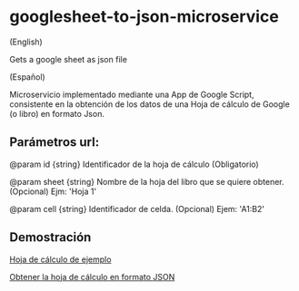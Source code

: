 # googlesheet-to-json-microservice

(English)

Gets a google sheet as json file

(Español)
  
Microservicio implementado mediante una App de Google Script, consistente en la obtención de los datos de una Hoja de cálculo
de Google (o libro) en formato Json.

## Parámetros url:

@param id {string} Identificador de la hoja de cálculo (Obligatorio)

@param sheet {string} Nombre de la hoja del libro que se quiere obtener. (Opcional) Ejm: 'Hoja 1'

@param cell {string}  Identificador de celda. (Opcional) Ejem: 'A1:B2'

## Demostración

<a href="https://docs.google.com/spreadsheets/d/1qZZMIcp-tzTEdaY4-jiIGaix8fzfJ5_FNx4yN4NqwA4/edit#gid=0" target="_blank">
Hoja de cálculo de ejemplo
</a>

<a href="https://script.google.com/macros/s/AKfycbzRM_8BKj3S2nnkR_N5xbQD6eFNgPMXFcY82hI-S7XZ/dev?id=1qZZMIcp-tzTEdaY4-jiIGaix8fzfJ5_FNx4yN4NqwA4&sheet=Apps">Obtener la hoja de cálculo en formato JSON</a>

<a href=""></a>
